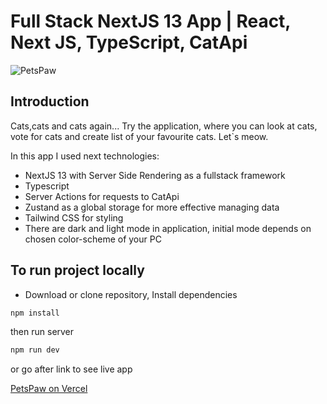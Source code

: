 # Full Stack NextJS 13 App | React, Next JS, TypeScript, CatApi

![PetsPaw](https://res.cloudinary.com/dxogh1ji2/image/upload/v1693990396/%D0%A1%D0%BD%D0%B8%D0%BC%D0%BE%D0%BA_%D1%8D%D0%BA%D1%80%D0%B0%D0%BD%D0%B0_172_simsaz.png)

## Introduction

Cats,cats and cats again... Try the application, where you can look at cats, vote for cats and create list of your favourite cats. Let`s meow.

In this app I used next technologies:

- NextJS 13 with Server Side Rendering as a fullstack framework
- Typescript
- Server Actions for requests to CatApi
- Zustand as a global storage for more effective managing data
- Tailwind CSS for styling
- There are dark and light mode in application, initial mode depends on chosen color-scheme of your PC

## To run project locally

- Download or clone repository,
  Install dependencies

```bash
npm install
```

then run server

```bash
npm run dev
```

or go after link to see live app

[PetsPaw on Vercel](https://cats-ruby.vercel.app/)
